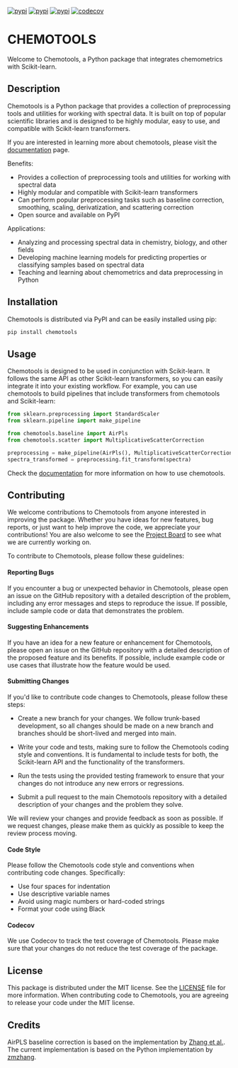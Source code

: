 [![pypi](https://img.shields.io/pypi/v/chemotools)](https://pypi.org/project/chemotools)
[![pypi](https://img.shields.io/pypi/pyversions/chemotools)](https://pypi.org/project/chemotools)
[![pypi](https://img.shields.io/pypi/l/chemotools)](https://github.com/paucablop/chemotools/blob/main/LICENSE)
[![codecov](https://codecov.io/github/paucablop/chemotools/branch/main/graph/badge.svg?token=D7JUJM89LN)](https://codecov.io/github/paucablop/chemotools)

# CHEMOTOOLS

Welcome to Chemotools, a Python package that integrates chemometrics with Scikit-learn.

## Description

Chemotools is a Python package that provides a collection of preprocessing tools and utilities for working with spectral data. It is built on top of popular scientific libraries and is designed to be highly modular, easy to use, and compatible with Scikit-learn transformers.

If you are interested in learning more about chemotools, please visit the [documentation](https://paucablop.github.io/chemotools/) page.

Benefits:
- Provides a collection of preprocessing tools and utilities for working with spectral data
- Highly modular and compatible with Scikit-learn transformers
- Can perform popular preprocessing tasks such as baseline correction, smoothing, scaling, derivatization, and scattering correction
- Open source and available on PyPI

Applications:
- Analyzing and processing spectral data in chemistry, biology, and other fields
- Developing machine learning models for predicting properties or classifying samples based on spectral data
- Teaching and learning about chemometrics and data preprocessing in Python

## Installation

Chemotools is distributed via PyPI and can be easily installed using pip:

```bash
pip install chemotools
```

## Usage

Chemotools is designed to be used in conjunction with Scikit-learn. It follows the same API as other Scikit-learn transformers, so you can easily integrate it into your existing workflow. For example, you can use chemotools to build pipelines that include transformers from chemotools and Scikit-learn:

```python
from sklearn.preprocessing import StandardScaler
from sklearn.pipeline import make_pipeline

from chemotools.baseline import AirPls
from chemotools.scatter import MultiplicativeScatterCorrection

preprocessing = make_pipeline(AirPls(), MultiplicativeScatterCorrection(), StandardScaler(with_std=False)) 
spectra_transformed = preprocessing.fit_transform(spectra)
```

Check the [documentation](https://paucablop.github.io/chemotools/) for more information on how to use chemotools.


## Contributing

We welcome contributions to Chemotools from anyone interested in improving the package. Whether you have ideas for new features, bug reports, or just want to help improve the code, we appreciate your contributions! You are also welcome to see the [Project Board](https://github.com/users/paucablop/projects/4) to see what we are currently working on.

To contribute to Chemotools, please follow these guidelines:

#### Reporting Bugs

If you encounter a bug or unexpected behavior in Chemotools, please open an issue on the GitHub repository with a detailed description of the problem, including any error messages and steps to reproduce the issue. If possible, include sample code or data that demonstrates the problem.

#### Suggesting Enhancements

If you have an idea for a new feature or enhancement for Chemotools, please open an issue on the GitHub repository with a detailed description of the proposed feature and its benefits. If possible, include example code or use cases that illustrate how the feature would be used.

#### Submitting Changes

If you'd like to contribute code changes to Chemotools, please follow these steps:

- Create a new branch for your changes. We follow trunk-based development, so all changes should be made on a new branch and branches should be short-lived and merged into main.

- Write your code and tests, making sure to follow the Chemotools coding style and conventions. It is fundamental to include tests for both, the Scikit-learn API and the functionality of the transformers.

- Run the tests using the provided testing framework to ensure that your changes do not introduce any new errors or regressions.

- Submit a pull request to the main Chemotools repository with a detailed description of your changes and the problem they solve.

We will review your changes and provide feedback as soon as possible. If we request changes, please make them as quickly as possible to keep the review process moving.

#### Code Style

Please follow the Chemotools code style and conventions when contributing code changes. Specifically:

- Use four spaces for indentation
- Use descriptive variable names
- Avoid using magic numbers or hard-coded strings
- Format your code using Black

#### Codecov

We use Codecov to track the test coverage of Chemotools. Please make sure that your changes do not reduce the test coverage of the package.


## License

This package is distributed under the MIT license. See the [LICENSE](LICENSE) file for more information. When contributing code to Chemotools, you are agreeing to release your code under the MIT license.

## Credits

AirPLS baseline correction is based on the implementation by [Zhang et al.](https://pubs.rsc.org/is/content/articlelanding/2010/an/b922045c). The current implementation is based on the Python implementation by [zmzhang](https://github.com/zmzhang/airPLS).